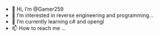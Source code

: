 - 👋 Hi, I’m @Gamer259
- 👀 I’m interested in reverse engineering and programming...
- 🌱 I’m currently learning c# and opengl
- 📫 How to reach me ...

<!---
Gamer259/Gamer259 is a ✨ special ✨ repository because its `README.md` (this file) appears on your GitHub profile.
You can click the Preview link to take a look at your changes.
--->
